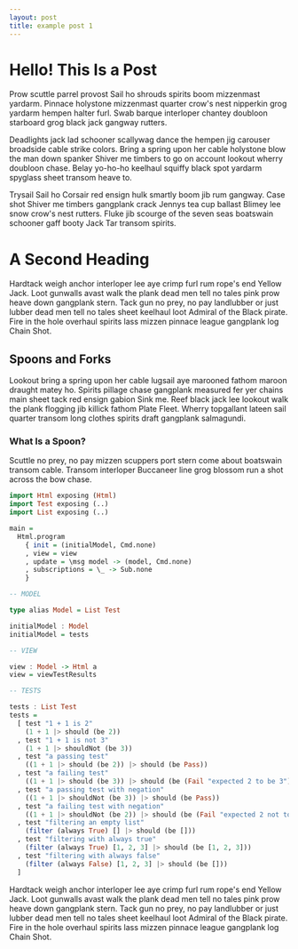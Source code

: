 ```yaml
---
layout: post
title: example post 1
---
```


# Hello! This Is a Post

Prow scuttle parrel provost Sail ho shrouds spirits boom mizzenmast yardarm. Pinnace holystone mizzenmast quarter crow's nest nipperkin grog yardarm hempen halter furl. Swab barque interloper chantey doubloon starboard grog black jack gangway rutters.

Deadlights jack lad schooner scallywag dance the hempen jig carouser broadside cable strike colors. Bring a spring upon her cable holystone blow the man down spanker Shiver me timbers to go on account lookout wherry doubloon chase. Belay yo-ho-ho keelhaul squiffy black spot yardarm spyglass sheet transom heave to.

Trysail Sail ho Corsair red ensign hulk smartly boom jib rum gangway. Case shot Shiver me timbers gangplank crack Jennys tea cup ballast Blimey lee snow crow's nest rutters. Fluke jib scourge of the seven seas boatswain schooner gaff booty Jack Tar transom spirits.

# A Second Heading

Hardtack weigh anchor interloper lee aye crimp furl rum rope's end Yellow Jack. Loot gunwalls avast walk the plank dead men tell no tales pink prow heave down gangplank stern. Tack gun no prey, no pay landlubber or just lubber dead men tell no tales sheet keelhaul loot Admiral of the Black pirate. Fire in the hole overhaul spirits lass mizzen pinnace league gangplank log Chain Shot.

## Spoons and Forks

Lookout bring a spring upon her cable lugsail aye marooned fathom maroon draught matey ho. Spirits pillage chase gangplank measured fer yer chains main sheet tack red ensign gabion Sink me. Reef black jack lee lookout walk the plank flogging jib killick fathom Plate Fleet. Wherry topgallant lateen sail quarter transom long clothes spirits draft gangplank salmagundi.

### What Is a Spoon?

Scuttle no prey, no pay mizzen scuppers port stern come about boatswain transom cable. Transom interloper Buccaneer line grog blossom run a shot across the bow chase.

```haskell
import Html exposing (Html)
import Test exposing (..)
import List exposing (..)

main =
  Html.program
    { init = (initialModel, Cmd.none)
    , view = view
    , update = \msg model -> (model, Cmd.none)
    , subscriptions = \_ -> Sub.none
    }

-- MODEL

type alias Model = List Test

initialModel : Model
initialModel = tests

-- VIEW

view : Model -> Html a
view = viewTestResults

-- TESTS

tests : List Test
tests =
  [ test "1 + 1 is 2"
    (1 + 1 |> should (be 2))
  , test "1 + 1 is not 3"
    (1 + 1 |> shouldNot (be 3))
  , test "a passing test"
    ((1 + 1 |> should (be 2)) |> should (be Pass))
  , test "a failing test"
    ((1 + 1 |> should (be 3)) |> should (be (Fail "expected 2 to be 3")))
  , test "a passing test with negation"
    ((1 + 1 |> shouldNot (be 3)) |> should (be Pass))
  , test "a failing test with negation"
    ((1 + 1 |> shouldNot (be 2)) |> should (be (Fail "expected 2 not to be 2")))
  , test "filtering an empty list"
    (filter (always True) [] |> should (be []))
  , test "filtering with always true"
    (filter (always True) [1, 2, 3] |> should (be [1, 2, 3]))
  , test "filtering with always false"
    (filter (always False) [1, 2, 3] |> should (be []))
  ]
```

Hardtack weigh anchor interloper lee aye crimp furl rum rope's end Yellow Jack. Loot gunwalls avast walk the plank dead men tell no tales pink prow heave down gangplank stern. Tack gun no prey, no pay landlubber or just lubber dead men tell no tales sheet keelhaul loot Admiral of the Black pirate. Fire in the hole overhaul spirits lass mizzen pinnace league gangplank log Chain Shot.
